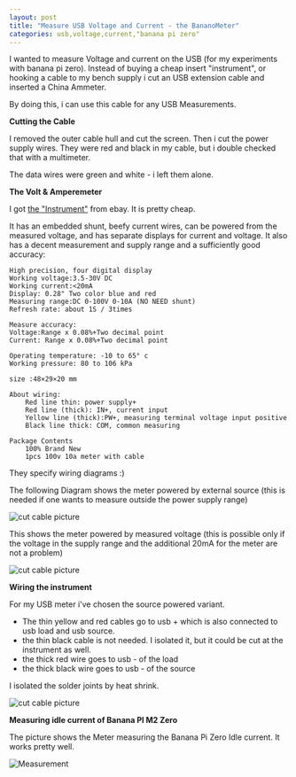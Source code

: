 ```yaml
---
layout: post
title: "Measure USB Voltage and Current - the BananoMeter"
categories: usb,voltage,current,"banana pi zero"
---
```


I wanted to measure Voltage and current on the USB (for my experiments with banana pi zero).
Instead of buying a cheap insert "instrument", or hooking a cable to my bench supply i cut an USB extension cable and inserted a China Ammeter.

By doing this, i can use this cable for any USB Measurements.

**Cutting the Cable**

I removed the outer cable hull and cut the screen. Then i cut the power supply wires.
They were red and black in my cable, but i double checked that with a multimeter.

The data wires were green and white - i left them alone.

**The Volt & Amperemeter**

I got [the "Instrument"][1] from ebay. It is pretty cheap.

It has an embedded shunt, beefy current wires, can be powered from the measured voltage, 
and has separate displays for current and voltage. It also has a decent measurement and supply range and a sufficiently good accuracy:

    High precision, four digital display
    Working voltage:3.5-30V DC
    Working current:<20mA
    Display: 0.28" Two color blue and red
    Measuring range:DC 0-100V 0-10A (NO NEED shunt)
    Refresh rate: about 1S / 3times

    Measure accuracy:
    Voltage:Range x 0.08%+Two decimal point
    Current: Range x 0.08%+Two decimal point

    Operating temperature: -10 to 65° c
    Working pressure: 80 to 106 kPa

    size :48×29×20 mm

    About wiring:
        Red line thin: power supply+
        Red line (thick): IN+, current input
        Yellow line (thick):PW+, measuring terminal voltage input positive
        Black line thick: COM, common measuring

    Package Contents
        100% Brand New
        1pcs 100v 10a meter with cable
        
They specify wiring diagrams :)

The following Diagram shows the meter powered by external source (this is needed if one wants to measure outside the power supply range)        

![cut cable picture](https://raw.github.com/haarer/haarer.github.io/master/_posts/2018-03-04-china-ammeter-wiring.png)

This shows the meter powered by measured voltage (this is possible only if the voltage in the supply range and the additional 20mA for the meter are not a problem)

![cut cable picture](https://raw.github.com/haarer/haarer.github.io/master/_posts/2018-03-04-china-ammeter-wiring-sourcepowered.jpg)

       
**Wiring the instrument**

For my USB meter i've chosen the source powered variant. 

 * The thin yellow and red cables go to usb + which is also connected to usb load and usb source.
 * the thin black cable is not needed. I isolated it, but it could be cut at the instrument as well.
 * the thick red wire goes to usb - of the load
 * the thick black wire goes to usb - of the source

I isolated the solder joints by heat shrink.

![cut cable picture](https://raw.github.com/haarer/haarer.github.io/master/_posts/2018-03-04-bananometer-cable-detail.jpg)

**Measuring idle current of Banana PI M2 Zero**

The picture shows the Meter measuring the Banana Pi Zero Idle current.
It works pretty well.

![Measurement](https://raw.github.com/haarer/haarer.github.io/master/_posts/2018-03-04-bananometer.jpg)



  [1]: http://www.ebay.de/itm/100V-10A-DC-Digital-LED-Voltmeter-Ammeter-Amp-Volt-Meter-Built-in-shunts-12v-24v-/271731598862?hash=item3f4477260e
  
